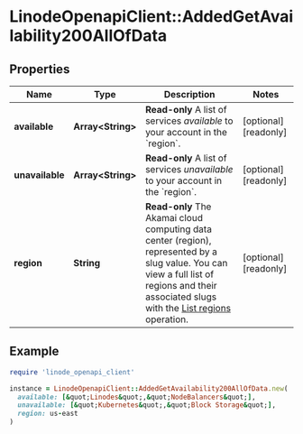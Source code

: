 # LinodeOpenapiClient::AddedGetAvailability200AllOfData

## Properties

| Name | Type | Description | Notes |
| ---- | ---- | ----------- | ----- |
| **available** | **Array&lt;String&gt;** | __Read-only__ A list of services _available_ to your account in the &#x60;region&#x60;. | [optional][readonly] |
| **unavailable** | **Array&lt;String&gt;** | __Read-only__ A list of services _unavailable_ to your account in the &#x60;region&#x60;. | [optional][readonly] |
| **region** | **String** | __Read-only__ The Akamai cloud computing data center (region), represented by a slug value. You can view a full list of regions and their associated slugs with the [List regions](https://techdocs.akamai.com/linode-api/reference/get-regions) operation. | [optional][readonly] |

## Example

```ruby
require 'linode_openapi_client'

instance = LinodeOpenapiClient::AddedGetAvailability200AllOfData.new(
  available: [&quot;Linodes&quot;,&quot;NodeBalancers&quot;],
  unavailable: [&quot;Kubernetes&quot;,&quot;Block Storage&quot;],
  region: us-east
)
```


